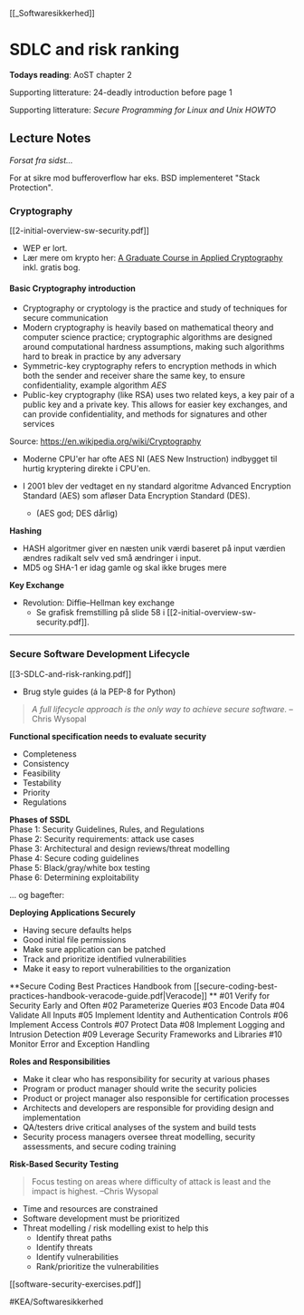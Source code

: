[[_Softwaresikkerhed]]

# SDLC and risk ranking

**Todays reading**: AoST chapter 2

Supporting litterature: 24-deadly introduction before page 1

Supporting litterature: _Secure Programming for Linux and Unix HOWTO_

## Lecture Notes
*Forsat fra sidst...*

For at sikre mod bufferoverflow har eks. BSD implementeret "Stack Protection".

### Cryptography
[[2-initial-overview-sw-security.pdf]]

- WEP er lort.
- Lær mere om krypto her: [A Graduate Course in Applied Cryptography](https://toc.cryptobook.us) inkl. gratis bog.

#### Basic Cryptography introduction  
- Cryptography or cryptology is the practice and study of techniques for secure communication  
- Modern cryptography is heavily based on mathematical theory and computer science practice;  cryptographic algorithms are designed around computational hardness assumptions, making such  algorithms hard to break in practice by any adversary  
- Symmetric-key cryptography refers to encryption methods in which both the sender and receiver share the same key, to ensure confidentiality, example algorithm *AES* 
- Public-key cryptography (like RSA) uses two related keys, a key pair of a public key and a private key. This allows for easier key exchanges, and can provide confidentiality, and methods for signatures and other services  

Source: https://en.wikipedia.org/wiki/Cryptography

- Moderne CPU'er har ofte AES NI (AES New Instruction) indbygget til hurtig kryptering direkte i CPU'en.

- I 2001 blev der vedtaget en ny standard algoritme Advanced Encryption Standard (AES) som afløser Data Encryption Standard (DES).
	- (AES god; DES dårlig)

**Hashing**
- HASH algoritmer giver en næsten unik værdi baseret på input værdien ændres radikalt selv ved små ændringer i input.
- MD5 og SHA-1 er idag gamle og skal ikke bruges mere


**Key Exchange**
- Revolution: Diffie–Hellman key exchange
	- Se grafisk fremstilling på slide 58 i [[2-initial-overview-sw-security.pdf]].

---

### Secure Software Development Lifecycle
[[3-SDLC-and-risk-ranking.pdf]]

- Brug style guides (á la PEP-8 for Python)

> *A full lifecycle approach is the only way to achieve secure software.*
– Chris Wysopal

**Functional specification needs to evaluate security**
- Completeness
- Consistency
- Feasibility
- Testability
- Priority
- Regulations

**Phases of SSDL**   
Phase 1: Security Guidelines, Rules, and Regulations   
Phase 2: Security requirements: attack use cases   
Phase 3: Architectural and design reviews/threat modelling    
Phase 4: Secure coding guidelines   
Phase 5: Black/gray/white box testing   
Phase 6: Determining exploitability   

... og bagefter: 

 **Deploying Applications Securely**
- Having secure defaults helps
- Good initial file permissions
- Make sure application can be patched
- Track and prioritize identified vulnerabilities
- Make it easy to report vulnerabilities to the organization


**Secure Coding Best Practices Handbook from [[secure-coding-best-practices-handbook-veracode-guide.pdf|Veracode]] **
#01 Verify for Security Early and Often
#02 Parameterize Queries
#03 Encode Data
#04 Validate All Inputs
#05 Implement Identity and Authentication Controls
#06 Implement Access Controls
#07 Protect Data
#08 Implement Logging and Intrusion Detection
#09 Leverage Security Frameworks and Libraries
#10 Monitor Error and Exception Handling

**Roles and Responsibilities**
- Make it clear who has responsibility for security at various phases
- Program or product manager should write the security policies
- Product or project manager also responsible for certification processes
- Architects and developers are responsible for providing design and implementation
- QA/testers drive critical analyses of the system and build tests
- Security process managers oversee threat modelling, security assessments, and secure coding training

**Risk-Based Security Testing**

>Focus testing on areas where difficulty of attack is least and the impact is highest.
–Chris Wysopal

- Time and resources are constrained
- Software development must be prioritized
- Threat modelling / risk modelling exist to help this
   - Identify threat paths
   - Identify threats
   - Identify vulnerabilities
   - Rank/prioritize the vulnerabilities

[[software-security-exercises.pdf]]

#KEA/Softwaresikkerhed 
